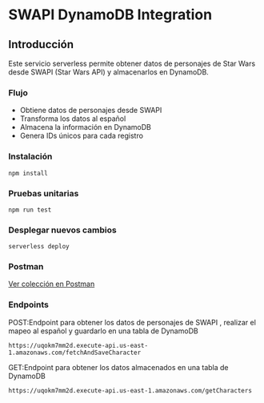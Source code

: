

# SWAPI DynamoDB Integration


## Introducción

Este servicio serverless permite obtener datos de personajes de Star Wars desde SWAPI (Star Wars API) y almacenarlos en DynamoDB.

### Flujo

- Obtiene datos de personajes desde SWAPI
- Transforma los datos al español
- Almacena la información en DynamoDB
- Genera IDs únicos para cada registro

### Instalación

```
npm install
```



### Pruebas unitarias

```
npm run test
```

### Desplegar nuevos cambios

```
serverless deploy
```

### Postman

[Ver colección en Postman](https://prueba-9731.postman.co/workspace/54439b17-c3a4-4ca1-976e-9676ebd89cc5/collection/19277596-b2166a13-dd5e-4654-9829-93994f3a4355)

### Endpoints

POST:Endpoint para obtener los datos de personajes de SWAPI , realizar el mapeo al español y guardarlo en una tabla de DynamoDB
```
https://uqokm7mm2d.execute-api.us-east-1.amazonaws.com/fetchAndSaveCharacter
```

GET:Endpoint para obtener los datos almacenados en una tabla de DynamoDB
```
https://uqokm7mm2d.execute-api.us-east-1.amazonaws.com/getCharacters
```
